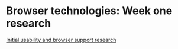 # Browser technologies: Week one research

[Initial usability and browser support research](RESEARCH.md)
